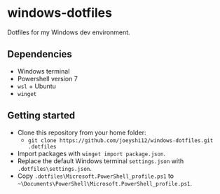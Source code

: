 # windows-dotfiles

Dotfiles for my Windows dev environment.

## Dependencies

- Windows terminal
- Powershell version 7
- `wsl` + Ubuntu
- `winget`

## Getting started

- Clone this repository from your home folder:
    - `git clone https://github.com/joeyshi12/windows-dotfiles.git .dotfiles`
- Import packages with `winget import package.json`.
- Replace the default Windows terminal `settings.json` with `.dotfiles\settings.json`.
- Copy `.dotfiles\Microsoft.PowerShell_profile.ps1` to `~\Documents\PowerShell\Microsoft.PowerShell_profile.ps1`.
